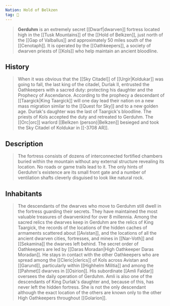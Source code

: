 ```yaml
---
Nation: Hold of Belkzen
tag: 🏰
---
```


> **Gerduhm** is an extremely secret [[Dwarf|dwarven]] fortress located high in the [[Tusk Mountains]] of the [[Hold of Belkzen]], just north of the [[Gap of Valballus]] and approximately 50 miles south of the [[Cenotaph]]. It is operated by the [[Oathkeepers]], a society of dwarven priests of [[Kols]] who help maintain an ancient bloodline.



## History

> When it was obvious that the [[Sky Citadel]] of [[Urgir|Koldukar]] was going to fall, the last king of the citadel, Durlak II, entrusted the Oathkeepers with a sacred duty: protecting his daughter and the Prophecy of Ascendance. According to the prophecy a descendant of [[Taargick|King Taargick]] will one day lead their nation on a new mass migration similar to the [[Quest for Sky]] and to a new golden age. Durlak's daughter was the last of Taargick's bloodline. The priests of Kols accepted the duty and retreated to Gerduhm. The [[Orc|orc]] warlord [[Belkzen (person)|Belkzen]] besieged and took the Sky Citadel of Koldukar in [[-3708 AR]].


## Description

> The fortress consists of dozens of interconnected fortified chambers buried within the mountain without any external structure revealing its location. No roads or game trails lead to it. The only hints of Gerduhm's existence are its small front gate and a number of ventilation shafts cleverly disguised to look like natural rock.


## Inhabitants

> The descendants of the dwarves who move to Gerduhm still dwell in the fortress guarding their secrets. They have maintained the most valuable treasures of dwarvenkind for over 8 millennia. Among the sacred relics the dwarves keep in Gerduhm are the relics of King Taargick, the records of the locations of the hidden caches of armaments scattered about [[Avistan]], and the locations of all the ancient dwarven cities, fortresses, and mines in [[Nar-Voth]] and [[Sekamina]] the dwarves left behind.
> The secret order of Oathkeepers are led by [[Daras Moradan|High Oathkeeper Daras Moradan]]. He stays in contact with the other Oathkeepers who are spread among the [[Cleric|clerics]] of Kols across Avistan and [[Garund]], particularly within [[Highhelm Militia]] and among the [[Pahmet]] dwarves in [[Osirion]]. His subordinate [[Amli Faldar]] oversees the daily operation of Gerduhm. Amli is also one of the descendants of King Durlak's daughter and, because of this, has never left the hidden fortress. She is not the only descendant although the exact location of the others are known only to the other High Oathkeepers throughout [[Golarion]].








